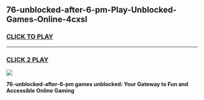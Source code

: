 
## 76-unblocked-after-6-pm-Play-Unblocked-Games-Online-4cxsl
<h3>
<a href="https://premium76.site?title=76-unblocked-after-6-pm&ref=25A">CLICK TO PLAY</a></h3>
<hr>

<h3>
<a href="https://premium76.site?title=76-unblocked-after-6-pm&ref=25A">CLICK 2 PLAY</a>
  
</h3>

<a href="https://premium76.site?title=76-unblocked-after-6-pm&ref=25A"><img src="https://clearcache.store/games.png"></a>


**76-unblocked-after-6-pm games unblocked: Your Gateway to Fun and Accessible Online Gaming**
